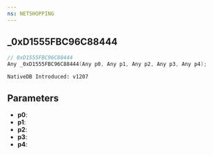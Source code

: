 ```yaml
---
ns: NETSHOPPING
---
```

## _0xD1555FBC96C88444

```c
// 0xD1555FBC96C88444
Any _0xD1555FBC96C88444(Any p0, Any p1, Any p2, Any p3, Any p4);
```

```
NativeDB Introduced: v1207
```

## Parameters
* **p0**:
* **p1**:
* **p2**:
* **p3**:
* **p4**:

